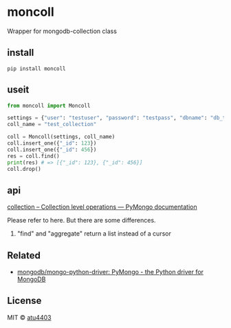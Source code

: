 # moncoll
Wrapper for mongodb-collection class

## install

```
pip install moncoll
```

## useit

```python
from moncoll import Moncoll

settings = {"user": "testuser", "password": "testpass", "dbname": "db_test"}
coll_name = "test_collection"

coll = Moncoll(settings, coll_name)
coll.insert_one({"_id": 123})
coll.insert_one({"_id": 456})
res = coll.find()
print(res) # => [{"_id": 123}, {"_id": 456}]
coll.drop()
```

## api

[collection – Collection level operations — PyMongo documentation](https://pymongo.readthedocs.io/en/stable/api/pymongo/collection.html)

Please refer to here. But there are some differences.

1. "find" and "aggregate" return a list instead of a cursor

## Related
- [mongodb/mongo\-python\-driver: PyMongo \- the Python driver for MongoDB](https://github.com/mongodb/mongo-python-driver)


## License

MIT © [atu4403](https://github.com/atu4403)